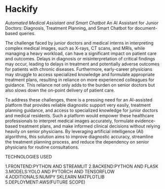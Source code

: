 # Hackify
*Automated Medical Assistant and Smart Chatbot*
An AI Assistant for Junior Doctors: Diagnosis, Treatment Planning, and Smart Chatbot for document-based queries.

The challenge faced by junior doctors and medical interns in interpreting complex medical images, such as X-rays, CT scans, and MRIs, while managing a heavy workload, can have a significant impact on patient care and outcomes. Delays in diagnosis or misinterpretation of critical findings may occur, leading to delays in treatment and potentially adverse outcomes for patients with chronic diseases. Furthermore, early-career physicians may struggle to access specialized knowledge and formulate appropriate treatment plans, resulting in reliance on more experienced colleagues for guidance. This reliance not only adds to the burden on senior doctors but also slows down the on-point delivery of patient care.

To address these challenges, there is a pressing need for an AI-assisted platform that provides reliable diagnostic support very easily, treatment planning guidance, and access to specialized knowledge for junior doctors and medical residents. Such a platform would empower these healthcare professionals to interpret medical images accurately, formulate evidence-based treatment plans, and make informed clinical decisions without relying heavily on senior physicians. By leveraging artificial intelligence (AI) algorithms, this solution aims to improve diagnostic accuracy, streamline the treatment planning process, and reduce the dependency on senior physicians for routine consultations.

TECHNOLOGIES USED

1.FRONTEND:PYTHON AND STREAMLIT
2.BACKEND:PYTHON AND FLASK
3.MODELS:YOLO AND PYTORCH AND TENSORFLOW
4.ADDITIONALS:NUMPY SKLEARN MATPLOTLIB
5.DEPLOYMENT:AWS(FUTURE SCOPE)
